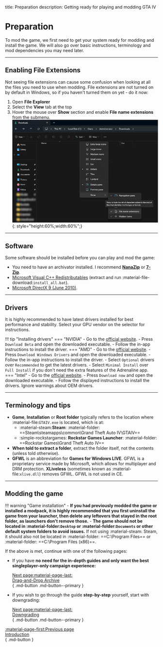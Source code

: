 title: Preparation
description: Getting ready for playing and modding GTA IV

# Preparation

To mod the game, we first need to get your system ready for modding and install the game. We will also go over basic instructions, terminology and mod dependencies you may need later.

---

## Enabling File Extensions

Not seeing file extensions can cause some confusion when looking at all the files you need to use when modding. File extensions are not turned on by default in Windows, so if you haven't turned them on yet - do it now:

1. Open **File Explorer**
2. Select the **View** tab at the top
3. Hover the mouse over **Show** section and enable **File name extensions** from the submenu.
![File name extensions in Explorer](assets/fileextensions.webp){: style="height:60%;width:60%";}

---

## Software

Some software should be installed before you can play and mod the game:

- You need to have an archivator installed. I recommend **[NanaZip](https://apps.microsoft.com/detail/9n8g7tscl18r?rtc=1&hl=en-us&gl=us)** or **[7-Zip](https://www.7-zip.org/ "Official 7-Zip website")**.
- [Microsoft Visual C++ Redistributables](https://www.techpowerup.com/download/visual-c-redistributable-runtime-package-all-in-one/ "VC++ Runtimes All-in-One") (extract and run :material-file-download:`install_all.bat`).
- [Microsoft DirectX 9 (June 2010)](https://www.microsoft.com/en-us/download/details.aspx?id=8109 "Microsoft's official redistributables").

---

## Drivers

It is highly recommended to have latest drivers installed for best performance and stability. Select your GPU vendor on the selector for instructions.

!!! tip "Installing drivers"
    === "NVIDIA"
        - Go to the [official website](https://www.nvidia.com/en-us/software/nvidia-app/).
        - Press `Download Beta` and open the downloaded executable.
        - Follow the in-app instructions to install the driver.
    === "AMD"
        - Go to the [official website](https://www.amd.com/en/support).
        - Press `Download Windows Drivers` and open the downloaded executable.
        - Follow the in-app instructions to install the driver.
            - Select `Optional` drivers over `Recommended` to get the latest drivers.
            - Select `Minimal Install` over `Full Install` if you don't need the extra features of the Adrenaline app.
    === "Intel"
        - Go to the [official website](https://www.intel.com/content/www/us/en/support/detect.html).
        - Press `Download now` and open the downloaded executable.
        - Follow the displayed instructions to install the drivers. Ignore warnings about OEM drivers.

---

## Terminology and tips

- **Game**, **Installation** or **Root folder** typically refers to the location where :material-file:`GTAIV.exe` is located, which is at:
    - :material-steam:**Steam**: :material-folder: ==Steam\steamapps\common\Grand Theft Auto IV\GTAIV==
    - :simple-rockstargames: **Rockstar Games Launcher**: :material-folder: ==Rockstar Games\Grand Theft Auto IV==
- **When told to extract a folder**, extract the folder itself, not the contents (unless told otherwise).
- **GFWL** is an abbreviation for **Games for Windows LIVE**. GFWL is a proprietary service made by Microsoft, which allows for multiplayer and DRM protection. **XLiveless** (sometimes known as :material-file:`xlive.dll`) removes GFWL. GFWL is not used in CE.

---

## Modding the game

!!! warning "Game installation"
    - **If you had previously modded the game or installed a modpack, it is highly recommended that you first uninstall the game from your launcher, then delete any leftovers that stayed in the root folder, as launchers don't remove those.**
    - **The game should not be located in :material-folder:`Desktop` or :material-folder:`Documents` or other default system folders to avoid issues.** If not using :material-steam: Steam, it should also not be located in :material-folder: ==C:\Program Files== or :material-folder: ==C:\Program Files (x86)==.

If the above is met, continue with one of the following pages:

<div class="grid cards" markdown>

- If you have **no need for the in-depth guides and only want the best singleplayer-only campaign experience:**

    [Next page:material-page-last: <br>Drag-and-Drop Archive</br>](drag-and-drop-archive.md){ .md-button .md-button--primary }

- If you wish to go through the guide **step-by-step** yourself, start with downgrading:

    [Next page:material-page-last: <br>Downgrading</br>](downgrading/index.md){ .md-button .md-button--primary }

</div>

[:material-page-first:Previous page <br>Introduction</br>](index.md){ .md-button }
